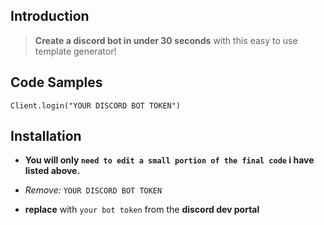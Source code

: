 ## Introduction

> **Create a discord bot in under 30 seconds** with this easy to use template generator!

## Code Samples

```
Client.login("YOUR DISCORD BOT TOKEN")

```
 



## Installation

- **You will only `need to edit a small portion of the final code` i have listed above.**

- _*Remove:*_ `YOUR DISCORD BOT TOKEN`

- **replace** with `your bot token` from the **discord dev portal**
